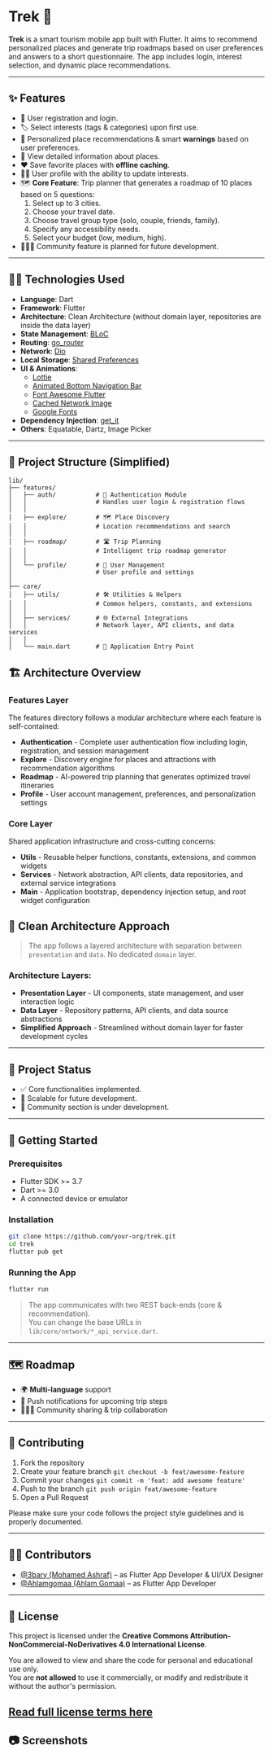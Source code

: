 # Trek 🧭

**Trek** is a smart tourism mobile app built with Flutter. It aims to recommend personalized places and generate trip roadmaps based on user preferences and answers to a short questionnaire. The app includes login, interest selection, and dynamic place recommendations.

---

## ✨ Features

- 🔐 User registration and login.
- 🏷️ Select interests (tags & categories) upon first use.
- 🧠 Personalized place recommendations & smart **warnings** based on user preferences.
- 📄 View detailed information about places.
- ❤️ Save favorite places with **offline caching**.
- 🙍‍♂️ User profile with the ability to update interests.
- 🗺️ **Core Feature**: Trip planner that generates a roadmap of 10 places based on 5 questions:
  1. Select up to 3 cities.
  2. Choose your travel date.
  3. Choose travel group type (solo, couple, friends, family).
  4. Specify any accessibility needs.
  5. Select your budget (low, medium, high).
- 🧑‍🤝‍🧑 Community feature is planned for future development.

---

## 🧑‍💻 Technologies Used

- **Language**: Dart
- **Framework**: Flutter
- **Architecture**: Clean Architecture (without domain layer, repositories are inside the data layer)
- **State Management**: [BLoC](https://bloclibrary.dev/)
- **Routing**: [go_router](https://pub.dev/packages/go_router)
- **Network**: [Dio](https://pub.dev/packages/dio)
- **Local Storage**: [Shared Preferences](https://pub.dev/packages/shared_preferences)
- **UI & Animations**:
  - [Lottie](https://pub.dev/packages/lottie)
  - [Animated Bottom Navigation Bar](https://pub.dev/packages/animated_bottom_navigation_bar)
  - [Font Awesome Flutter](https://pub.dev/packages/font_awesome_flutter)
  - [Cached Network Image](https://pub.dev/packages/cached_network_image)
  - [Google Fonts](https://pub.dev/packages/google_fonts)
- **Dependency Injection**: [get_it](https://pub.dev/packages/get_it)
- **Others**: Equatable, Dartz, Image Picker

---

## 📁 Project Structure (Simplified)

```
lib/
├── features/
│   ├── auth/           # 🔐 Authentication Module
│   │                   # Handles user login & registration flows
│   │
│   ├── explore/        # 🗺️ Place Discovery
│   │                   # Location recommendations and search
│   │
│   ├── roadmap/        # 🛣️ Trip Planning
│   │                   # Intelligent trip roadmap generator
│   │
│   └── profile/        # 👤 User Management
│                       # User profile and settings
│
├── core/
│   ├── utils/          # 🛠️ Utilities & Helpers
│   │                   # Common helpers, constants, and extensions
│   │
│   ├── services/       # 🌐 External Integrations
│   │                   # Network layer, API clients, and data services
│   │
│   └── main.dart       # 🚀 Application Entry Point
```

## 🏗️ Architecture Overview

### **Features Layer**
The features directory follows a modular architecture where each feature is self-contained:

- **Authentication** - Complete user authentication flow including login, registration, and session management
- **Explore** - Discovery engine for places and attractions with recommendation algorithms  
- **Roadmap** - AI-powered trip planning that generates optimized travel itineraries
- **Profile** - User account management, preferences, and personalization settings

### **Core Layer**
Shared application infrastructure and cross-cutting concerns:

- **Utils** - Reusable helper functions, constants, extensions, and common widgets
- **Services** - Network abstraction, API clients, data repositories, and external service integrations
- **Main** - Application bootstrap, dependency injection setup, and root widget configuration
  
## 🧼 Clean Architecture Approach

> The app follows a layered architecture with separation between `presentation` and `data`. No dedicated `domain` layer.

### **Architecture Layers:**

- **Presentation Layer** - UI components, state management, and user interaction logic
- **Data Layer** - Repository patterns, API clients, and data source abstractions
- **Simplified Approach** - Streamlined without domain layer for faster development cycles

---

## 🚧 Project Status

- ✅ Core functionalities implemented.
- 🚀 Scalable for future development.
- 🧱 Community section is under development.

---

## 🚀 Getting Started

### Prerequisites

* Flutter SDK >= 3.7
* Dart >= 3.0
* A connected device or emulator

### Installation

```bash
git clone https://github.com/your-org/trek.git
cd trek
flutter pub get
```

### Running the App

```bash
flutter run
```

> The app communicates with two REST back-ends (core & recommendation).  
> You can change the base URLs in `lib/core/network/*_api_service.dart`.

---

## 🗺️ Roadmap

- 🌍 **Multi-language** support
- 🔔 Push notifications for upcoming trip steps
- 🧑‍🤝‍🧑 Community sharing & trip collaboration

---

## 🤝 Contributing

1. Fork the repository
2. Create your feature branch `git checkout -b feat/awesome-feature`
3. Commit your changes `git commit -m 'feat: add awesome feature'`
4. Push to the branch `git push origin feat/awesome-feature`
5. Open a Pull Request

Please make sure your code follows the project style guidelines and is properly documented.

---

## 👨‍💻 Contributors

- [@3bary (Mohamed Ashraf)](https://github.com/3bary) – as Flutter App Developer & UI/UX Designer  
- [@Ahlamgomaa (Ahlam Gomaa)](https://github.com/Ahlamgomaa) – as Flutter App Developer

---

## 📜 License

This project is licensed under the **Creative Commons Attribution-NonCommercial-NoDerivatives 4.0 International License**.

You are allowed to view and share the code for personal and educational use only.  
You are **not allowed** to use it commercially, or modify and redistribute it without the author's permission.

[Read full license terms here](https://creativecommons.org/licenses/by-nc-nd/4.0/)
---

## 📷 Screenshots 
